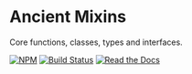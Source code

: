 # Ancient Mixins

Core functions, classes, types and interfaces.

[![NPM](https://img.shields.io/npm/v/ancient-mixins.svg)](https://www.npmjs.com/package/ancient-mixins)
[![Build Status](https://travis-ci.org/AncientSouls/Mixins.svg?branch=master)](https://travis-ci.org/AncientSouls/Mixins)
[![Read the Docs](https://img.shields.io/readthedocs/pip.svg)](https://ancientsouls.github.io/)